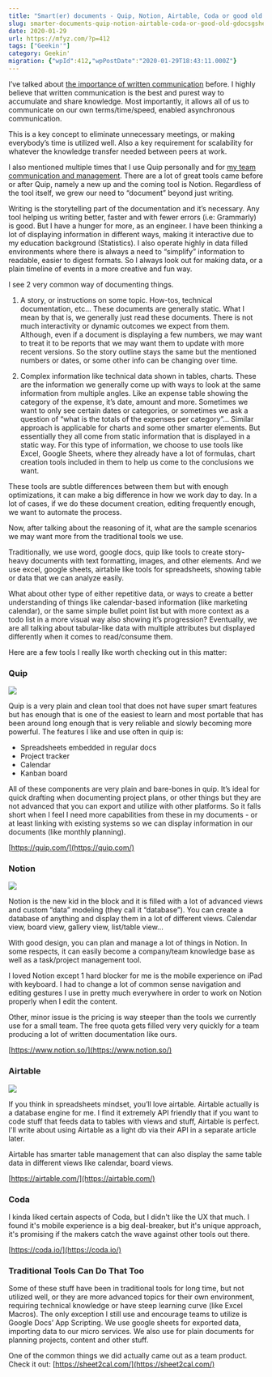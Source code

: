 ```yaml
---
title: "Smart(er) documents - Quip, Notion, Airtable, Coda or good old GDocs&amp;GSheets"
slug: smarter-documents-quip-notion-airtable-coda-or-good-old-gdocsgsheets
date: 2020-01-29
url: https://mfyz.com/?p=412
tags: ["Geekin'"]
category: Geekin'
migration: {"wpId":412,"wpPostDate":"2020-01-29T18:43:11.000Z"}
---
```


I’ve talked about [the importance of written communication](https://mfyz.com/written-communication-king/) before. I highly believe that written communication is the best and purest way to accumulate and share knowledge. Most importantly, it allows all of us to communicate on our own terms/time/speed, enabled asynchronous communication.

This is a key concept to eliminate unnecessary meetings, or making everybody’s time is utilized well. Also a key requirement for scalability for whatever the knowledge transfer needed between peers at work.

I also mentioned multiple times that I use Quip personally and for [my team communication and management](https://mfyz.com/use-quip-leverage-collaborative-writing-tool-team-communication/). There are a lot of great tools came before or after Quip, namely a new up and the coming tool is Notion. Regardless of the tool itself, we grew our need to “document” beyond just writing.

Writing is the storytelling part of the documentation and it’s necessary. Any tool helping us writing better, faster and with fewer errors (i.e: Grammarly) is good. But I have a hunger for more, as an engineer. I have been thinking a lot of displaying information in different ways, making it interactive due to my education background (Statistics). I also operate highly in data filled environments where there is always a need to “simplify” information to readable, easier to digest formats. So I always look out for making data, or a plain timeline of events in a more creative and fun way.

I see 2 very common way of documenting things.

1) A story, or instructions on some topic. How-tos, technical documentation, etc... These documents are generally static. What I mean by that is, we generally just read these documents. There is not much interactivity or dynamic outcomes we expect from them. Although, even if a document is displaying a few numbers, we may want to treat it to be reports that we may want them to update with more recent versions. So the story outline stays the same but the mentioned numbers or dates, or some other info can be changing over time.

2) Complex information like technical data shown in tables, charts. These are the information we generally come up with ways to look at the same information from multiple angles. Like an expense table showing the category of the expense, it’s date, amount and more. Sometimes we want to only see certain dates or categories, or sometimes we ask a question of “what is the totals of the expenses per category”... Similar approach is applicable for charts and some other smarter elements. But essentially they all come from static information that is displayed in a static way. For this type of information, we choose to use tools like Excel, Google Sheets, where they already have a lot of formulas, chart creation tools included in them to help us come to the conclusions we want.

These tools are subtle differences between them but with enough optimizations, it can make a big difference in how we work day to day. In a lot of cases, if we do these document creation, editing frequently enough, we want to automate the process.

Now, after talking about the reasoning of it, what are the sample scenarios we may want more from the traditional tools we use.

Traditionally, we use word, google docs, quip like tools to create story-heavy documents with text formatting, images, and other elements. And we use excel, google sheets, airtable like tools for spreadsheets, showing table or data that we can analyze easily.

What about other type of either repetitive data, or ways to create a better understanding of things like calendar-based information (like marketing calendar), or the same simple bullet point list but with more context as a todo list in a more visual way also showing it’s progression? Eventually, we are all talking about tabular-like data with multiple attributes but displayed differently when it comes to read/consume them.  
  
Here are a few tools I really like worth checking out in this matter:

### Quip

![](/images/archive/en/2020/01/Screen-Shot-2020-01-29-at-1.34.17-PM.jpg)

Quip is a very plain and clean tool that does not have super smart features but has enough that is one of the easiest to learn and most portable that has been around long enough that is very reliable and slowly becoming more powerful. The features I like and use often in quip is:

*   Spreadsheets embedded in regular docs
*   Project tracker
*   Calendar
*   Kanban board

All of these components are very plain and bare-bones in quip. It’s ideal for quick drafting when documenting project plans, or other things but they are not advanced that you can export and utilize with other platforms. So it falls short when I feel I need more capabilities from these in my documents - or at least linking with existing systems so we can display information in our documents (like monthly planning).

[https://quip.com/](https://quip.com/)

### Notion

![](/images/archive/en/2020/01/Screen-Shot-2020-01-29-at-1.15.19-PM.jpg)

Notion is the new kid in the block and it is filled with a lot of advanced views and custom “data” modeling (they call it “database”). You can create a database of anything and display them in a lot of different views. Calendar view, board view, gallery view, list/table view...

With good design, you can plan and manage a lot of things in Notion. In some respects, it can easily become a company/team knowledge base as well as a task/project management tool.

I loved Notion except 1 hard blocker for me is the mobile experience on iPad with keyboard. I had to change a lot of common sense navigation and editing gestures I use in pretty much everywhere in order to work on Notion properly when I edit the content.

Other, minor issue is the pricing is way steeper than the tools we currently use for a small team. The free quota gets filled very very quickly for a team producing a lot of written documentation like ours.

[https://www.notion.so/](https://www.notion.so/)

### Airtable

![](/images/archive/en/2020/01/Screen-Shot-2020-01-29-at-1.13.06-PM.jpg)

If you think in spreadsheets mindset, you’ll love airtable. Airtable actually is a database engine for me. I find it extremely API friendly that if you want to code stuff that feeds data to tables with views and stuff, Airtable is perfect. I'll write about using Airtable as a light db via their API in a separate article later.

Airtable has smarter table management that can also display the same table data in different views like calendar, board views.

[https://airtable.com/](https://airtable.com/)

### Coda

I kinda liked certain aspects of Coda, but I didn't like the UX that much. I found it's mobile experience is a big deal-breaker, but it's unique approach, it's promising if the makers catch the wave against other tools out there.

[https://coda.io/](https://coda.io/)

### Traditional Tools Can Do That Too

Some of these stuff have been in traditional tools for long time, but not utilized well, or they are more advanced topics for their own environment, requiring technical knowledge or have steep learning curve (like Excel Macros). The only exception I still use and encourage teams to utilize is Google Docs’ App Scripting. We use google sheets for exported data, importing data to our micro services. We also use for plain documents for planning projects, content and other stuff.

One of the common things we did actually came out as a team product. Check it out: [https://sheet2cal.com/](https://sheet2cal.com/)